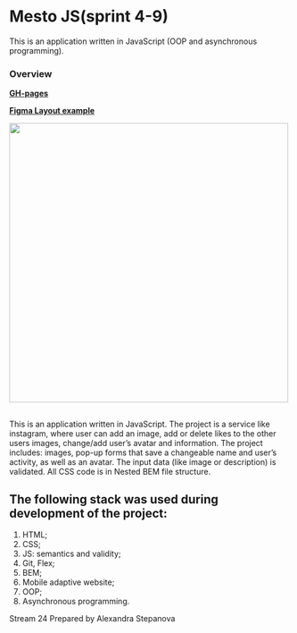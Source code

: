 # Mesto JS(sprint 4-9)
This is an application written in JavaScript (OOP and asynchronous programming).


### Overview

**[GH-pages](https://alexandra-urberg.github.io/mesto/)**

**[Figma Layout example](https://www.figma.com/file/2cn9N9jSkmxD84oJik7xL7/JavaScript.-Sprint-4?node-id=0%3A1)**

<code><img height="500" src="https://github.com/alexandra-stepanova/mesto/blob/main/src/images/mesto.gif"></code>

##

This is an application written in JavaScript. The project is a service like instagram, where user can add an image, add or delete likes to the other users images, change/add user’s avatar and information. 
The project includes: images, pop-up forms that save a changeable name and user’s activity, as well as an avatar. The input data (like image or description) is validated.
All CSS code is in Nested BEM file structure.

## The following stack was used during development of the project:

1. HTML;
2. CSS;
3. JS: semantics and validity;
4. Git, Flex;
5. BEM;
6. Mobile adaptive website;
7. ООP;
8. Asynchronous programming.

Stream 24 
Prepared by Alexandra Stepanova 
